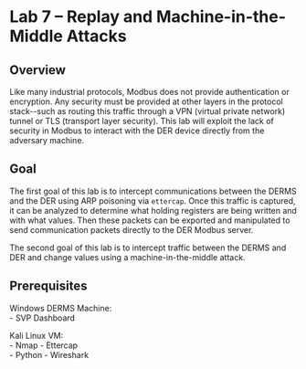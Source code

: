 # Lab 7 – Replay and Machine-in-the-Middle Attacks

## Overview
Like many industrial protocols, Modbus does not provide authentication or encryption. Any security must be provided at other layers in the protocol stack--such as routing this traffic through a VPN (virtual private network) tunnel or TLS (transport layer security). This lab will exploit the lack of security in Modbus to interact with the DER device directly from the adversary machine.

## Goal 
The first goal of this lab is to intercept communications between the DERMS and the DER using ARP poisoning via `ettercap`.  Once this traffic is captured, it can be analyzed to determine what holding registers are being written and with what values.  Then these packets can be exported and manipulated to send communication packets directly to the DER Modbus server. 

The second goal of this lab is to intercept traffic between the DERMS and DER and change values using a machine-in-the-middle attack. 

## Prerequisites

Windows DERMS Machine:  
	- SVP Dashboard

Kali Linux VM:  
	- Nmap
	- Ettercap  
	- Python
	- Wireshark
